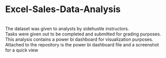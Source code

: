 # Excel-Sales-Data-Analysis
<br>The dataset was given to analysts by sidehustle instructors.
<br>Tasks were given out to be completed and submitted for grading purposes.
<br>This analysis contains a power bi dashboard for visualization purposes. Attached to the repository is the power bi dashboard file and a screenshot for a quick view
